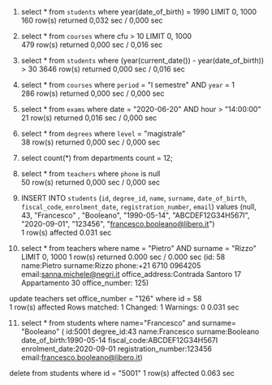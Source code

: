 1) select * from `students`
 where year(date_of_birth) = 1990 
 LIMIT 0, 1000	
 160 row(s) returned	0,032 sec / 0,000 sec

2) select * from `courses` 
where cfu > 10 LIMIT 0, 1000	
479 row(s) returned	0,000 sec / 0,016 sec

3) select * from `students`
where (year(current_date()) - year(date_of_birth)) > 30	
3646 row(s) returned	0,000 sec / 0,016 sec

4) select * from `courses` 
where `period` = "I semestre" AND `year` = 1	
286 row(s) returned	0,000 sec / 0,000 sec

5) select * from `exams`
 where date = "2020-06-20" AND hour > "14:00:00"	
 21 row(s) returned	0,016 sec / 0,000 sec

6) select * from `degrees` 
where `level` = "magistrale"	
38 row(s) returned	0,000 sec / 0,000 sec

7) select count(*)
from departments
count = 12;

8) select * from `teachers`
 where `phone` is null	
 50 row(s) returned	0,000 sec / 0,000 sec

9) INSERT INTO `students` (`id`, `degree_id`, `name`, `surname`, `date_of_birth`, `fiscal_code`, `enrolment_date`, `registration_number`, `email`)
 values (null, 43, "Francesco" , "Booleano", "1990-05-14", "ABCDEF12G34H567I", "2020-09-01", "123456", "francesco.booleano@libero.it")	
 1 row(s) affected	0.031 sec

10) select * 
from teachers 
where name = "Pietro" AND surname = "Rizzo" 
LIMIT 0, 1000	1 row(s) returned	0.000 sec / 0.000 sec
	(id: 58 name:Pietro	surname:Rizzo	phone:+21 6710 0964205	email:sanna.michele@negri.it	office_address:Contrada Santoro 17 Appartamento 30	office_number: 125)

update teachers 
set office_number = "126" 
where id = 58	
1 row(s) affected Rows matched: 1  Changed: 1  Warnings: 0	0.031 sec


11) select *
from students
where name="Francesco" and surname= "Booleano"
(	id:5001	degree_id:43	name:Francesco	surname:Booleano	date_of_birth:1990-05-14	fiscal_code:ABCDEF12G34H567I	enrolment_date:2020-09-01	registration_number:123456	email:francesco.booleano@libero.it)

delete from students
where id = "5001"
1 row(s) affected	0.063 sec



